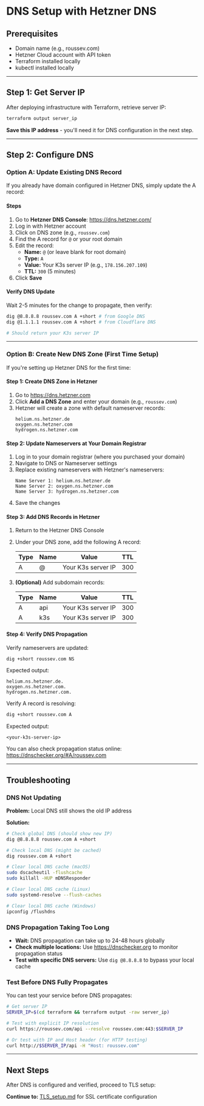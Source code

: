 # DNS Setup with Hetzner DNS

## Prerequisites

- Domain name (e.g., roussev.com)
- Hetzner Cloud account with API token
- Terraform installed locally
- kubectl installed locally

---

## Step 1: Get Server IP

After deploying infrastructure with Terraform, retrieve server IP:

```bash
terraform output server_ip
```

**Save this IP address** - you'll need it for DNS configuration in the next step.

---

## Step 2: Configure DNS

### Option A: Update Existing DNS Record

If you already have domain configured in Hetzner DNS, simply update the A record:

#### Steps

1. Go to **Hetzner DNS Console**: https://dns.hetzner.com/
2. Log in with Hetzner account
3. Click on DNS zone (e.g., `roussev.com`)
4. Find the A record for `@` or your root domain
5. Edit the record:
   - **Name:** `@` (or leave blank for root domain)
   - **Type:** `A`
   - **Value:** Your K3s server IP (e.g., `178.156.207.109`)
   - **TTL:** `300` (5 minutes)
6. Click **Save**

#### Verify DNS Update

Wait 2-5 minutes for the change to propagate, then verify:

```bash
dig @8.8.8.8 roussev.com A +short # from Google DNS
dig @1.1.1.1 roussev.com A +short # from Cloudflare DNS

# Should return your K3s server IP
```

---

### Option B: Create New DNS Zone (First Time Setup)

If you're setting up Hetzner DNS for the first time:

#### Step 1: Create DNS Zone in Hetzner

1. Go to https://dns.hetzner.com
2. Click **Add a DNS Zone** and enter your domain (e.g., `roussev.com`)
3. Hetzner will create a zone with default nameserver records:
   ```
   helium.ns.hetzner.de
   oxygen.ns.hetzner.com
   hydrogen.ns.hetzner.com
   ```

#### Step 2: Update Nameservers at Your Domain Registrar

1. Log in to your domain registrar (where you purchased your domain)
2. Navigate to DNS or Nameserver settings
3. Replace existing nameservers with Hetzner's nameservers:
   ```
   Name Server 1: helium.ns.hetzner.de
   Name Server 2: oxygen.ns.hetzner.com
   Name Server 3: hydrogen.ns.hetzner.com
   ```
4. Save the changes

#### Step 3: Add DNS Records in Hetzner

1. Return to the Hetzner DNS Console
2. Under your DNS zone, add the following A record:

   | Type | Name | Value                | TTL  |
   |------|------|----------------------|------|
   | A    | @    | Your K3s server IP   | 300  |

3. **(Optional)** Add subdomain records:

   | Type | Name | Value                | TTL  |
   |------|------|----------------------|------|
   | A    | api  | Your K3s server IP   | 300  |
   | A    | k3s  | Your K3s server IP   | 300  |

#### Step 4: Verify DNS Propagation

Verify nameservers are updated:
```bash
dig +short roussev.com NS
```

Expected output:
```
helium.ns.hetzner.de.
oxygen.ns.hetzner.com.
hydrogen.ns.hetzner.com.
```

Verify A record is resolving:
```bash
dig +short roussev.com A
```

Expected output:
```
<your-k3s-server-ip>
```

You can also check propagation status online: https://dnschecker.org/#A/roussev.com

---

## Troubleshooting

### DNS Not Updating

**Problem:** Local DNS still shows the old IP address

**Solution:**
```bash
# Check global DNS (should show new IP)
dig @8.8.8.8 roussev.com A +short

# Check local DNS (might be cached)
dig roussev.com A +short

# Clear local DNS cache (macOS)
sudo dscacheutil -flushcache
sudo killall -HUP mDNSResponder

# Clear local DNS cache (Linux)
sudo systemd-resolve --flush-caches

# Clear local DNS cache (Windows)
ipconfig /flushdns
```

### DNS Propagation Taking Too Long

- **Wait:** DNS propagation can take up to 24-48 hours globally
- **Check multiple locations:** Use https://dnschecker.org to monitor propagation status
- **Test with specific DNS servers:** Use `dig @8.8.8.8` to bypass your local cache

### Test Before DNS Fully Propagates

You can test your service before DNS propagates:

```bash
# Get server IP
SERVER_IP=$(cd terraform && terraform output -raw server_ip)

# Test with explicit IP resolution
curl https://roussev.com/api --resolve roussev.com:443:$SERVER_IP

# Or test with IP and Host header (for HTTP testing)
curl http://$SERVER_IP/api -H "Host: roussev.com"
```

---

## Next Steps

After DNS is configured and verified, proceed to TLS setup:

**Continue to:** [TLS_setup.md](TLS_setup.md) for SSL certificate configuration